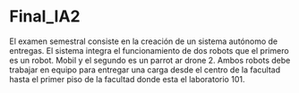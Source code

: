 # Final_IA2
El examen semestral consiste en la creación de un sistema autónomo de entregas. El sistema integra el funcionamiento de dos robots que el primero es un robot. Mobil y el segundo es un parrot ar drone 2.  Ambos robots debe trabajar en equipo para entregar una carga desde el centro de la facultad hasta el primer piso de la facultad donde esta el laboratorio 101.
